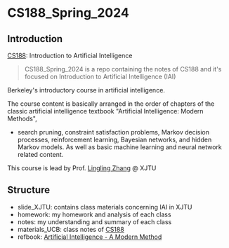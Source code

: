 # CS188_Spring_2024

## Introduction

[CS188](https://inst.eecs.berkeley.edu/~cs188/fa22/): Introduction to Artificial Intelligence

>CS188_Spring_2024 is a repo containing the notes of CS188 and it's focused on Introduction to Artificial Intelligence (IAI)

Berkeley's introductory course in artificial intelligence. 

The course content is basically arranged in the order of chapters of the classic artificial intelligence textbook "Artificial Intelligence: Modern Methods",

- search pruning, constraint satisfaction problems, Markov decision processes, reinforcement learning, Bayesian networks, and hidden Markov models. As well as basic machine learning and neural network related content.

This course is lead by Prof. [Lingling Zhang](https://gr.xjtu.edu.cn/en/web/zhanglling/home) @ XJTU

## Structure

- slide_XJTU: contains class materials concerning IAI in XJTU
- homework: my homework and analysis of each class
- notes: my understanding and summary of each class
- materials_UCB: class notes of [CS188](https://inst.eecs.berkeley.edu/~cs188/fa22/)
- refbook: [Artificial Intelligence - A Modern Method](https://inst.eecs.berkeley.edu/~cs188/fa22/resources/)

